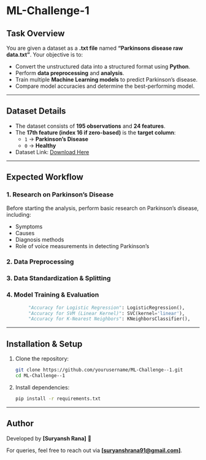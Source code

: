 # ML-Challenge-1

## Task Overview
You are given a dataset as a **.txt file** named **“Parkinsons disease raw data.txt”**. Your objective is to:
- Convert the unstructured data into a structured format using **Python**.
- Perform **data preprocessing** and **analysis**.
- Train multiple **Machine Learning models** to predict Parkinson’s disease.
- Compare model accuracies and determine the best-performing model.

---

## Dataset Details
- The dataset consists of **195 observations** and **24 features**.
- The **17th feature (index 16 if zero-based)** is the **target column**:
  - `1` → **Parkinson’s Disease**
  - `0` → **Healthy**
- Dataset Link: [Download Here](https://drive.google.com/file/d/1XdcyDqylj3rTnO4pZd5YHW84HFULeCEm/view?usp=sharing)

---

## Expected Workflow
### **1. Research on Parkinson’s Disease**
Before starting the analysis, perform basic research on Parkinson’s disease, including:
- Symptoms
- Causes
- Diagnosis methods
- Role of voice measurements in detecting Parkinson’s

### **2. Data Preprocessing**

### **3. Data Standardization & Splitting**

### **4. Model Training & Evaluation**
```python
        "Accuracy for Logistic Regression": LogisticRegression(),
        "Accuracy for SVM (Linear Kernel)": SVC(kernel='linear'),
        "Accuracy for K-Nearest Neighbors": KNeighborsClassifier(),
```

---

## Installation & Setup
1. Clone the repository:
   ```sh
   git clone https://github.com/yourusername/ML-Challenge--1.git
   cd ML-Challenge--1
   ```
2. Install dependencies:
   ```sh
   pip install -r requirements.txt
   ```

---

## Author
Developed by **[Suryansh Rana]** 🚀

For queries, feel free to reach out via **[suryanshrana91@gmail.com]**.

